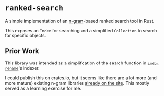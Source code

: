 # `ranked-search`

A simple implementation of an [n-gram](https://en.wikipedia.org/wiki/N-gram)-based ranked search tool in Rust.

This exposes an `Index` for searching and a simplified `Collection` to search for specific objects.

## Prior Work

This library was intended as a simplification of the search function in [`imdb-rename`](https://github.com/BurntSushi/imdb-rename)'s indexer.

I could publish this on crates.io, but it seems like there are a lot more (and more mature) existing n-gram libraries [already on the site](https://crates.io/search?q=ngram). This mostly served as a learning exercise for me.
